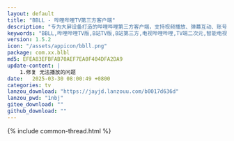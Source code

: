 ```yaml
---
layout: default
title: "BBLL - 哔哩哔哩TV第三方客户端"
description: "专为大屏设备打造的哔哩哔哩第三方客户端，支持视频播放、弹幕互动、账号登录等功能，操作界面简洁友好"
keywords: "BBLL,哔哩哔哩TV版,B站TV版,B站第三方,电视哔哩哔哩,TV端二次元,智能电视B站"
version: 1.5.2
icon: "/assets/appicon/bbll.png"
package: com.xx.blbl
md5: EFEA83EFBFAB70AEF7EA0F404DFA2DA9
update-content: |
    1.修复 无法播放的问题
date:   2025-03-30 08:00:49 +0800
categories: tv
lanzou_download: "https://jayjd.lanzouu.com/b0017d636d"
lanzou_pwd: "1nbj"
gitee_download: ""
github_download: ""
---
```

{% include common-thread.html %}